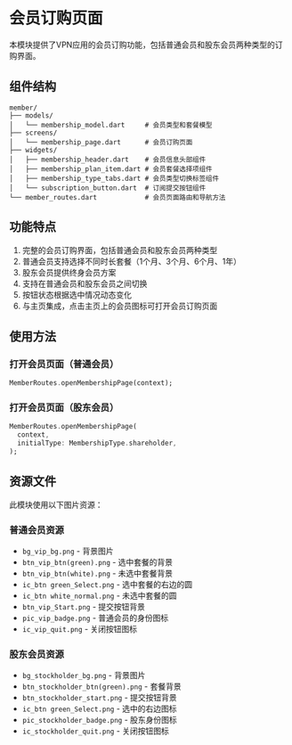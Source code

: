 # 会员订购页面

本模块提供了VPN应用的会员订购功能，包括普通会员和股东会员两种类型的订购界面。

## 组件结构

```
member/
├── models/
│   └── membership_model.dart     # 会员类型和套餐模型
├── screens/
│   └── membership_page.dart      # 会员订购页面
├── widgets/
│   ├── membership_header.dart    # 会员信息头部组件
│   ├── membership_plan_item.dart # 会员套餐选择项组件
│   ├── membership_type_tabs.dart # 会员类型切换标签组件
│   └── subscription_button.dart  # 订阅提交按钮组件
└── member_routes.dart            # 会员页面路由和导航方法
```

## 功能特点

1. 完整的会员订购界面，包括普通会员和股东会员两种类型
2. 普通会员支持选择不同时长套餐（1个月、3个月、6个月、1年）
3. 股东会员提供终身会员方案
4. 支持在普通会员和股东会员之间切换
5. 按钮状态根据选中情况动态变化
6. 与主页集成，点击主页上的会员图标可打开会员订购页面

## 使用方法

### 打开会员页面（普通会员）

```dart
MemberRoutes.openMembershipPage(context);
```

### 打开会员页面（股东会员）

```dart
MemberRoutes.openMembershipPage(
  context, 
  initialType: MembershipType.shareholder,
);
```

## 资源文件

此模块使用以下图片资源：

### 普通会员资源
- `bg_vip_bg.png` - 背景图片
- `btn_vip_btn(green).png` - 选中套餐的背景
- `btn_vip_btn(white).png` - 未选中套餐背景
- `ic_btn green_Select.png` - 选中套餐的右边的圆
- `ic_btn white_normal.png` - 未选中套餐的圆
- `btn_vip_Start.png` - 提交按钮背景
- `pic_vip_badge.png` - 普通会员的身份图标
- `ic_vip_quit.png` - 关闭按钮图标

### 股东会员资源
- `bg_stockholder_bg.png` - 背景图片
- `btn_stockholder_btn(green).png` - 套餐背景
- `btn_stockholder_start.png` - 提交按钮背景
- `ic_btn green_Select.png` - 选中的右边图标
- `pic_stockholder_badge.png` - 股东身份图标
- `ic_stockholder_quit.png` - 关闭按钮图标 